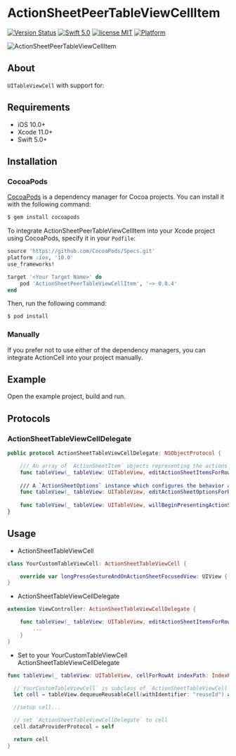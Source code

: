 # ActionSheetPeerTableViewCellItem

[![Version Status](https://img.shields.io/cocoapods/v/ActionSheetPeerTableViewCellItem.svg)](https://cocoapods.org/pods/ActionSheetPeerTableViewCellItem)
[![Swift 5.0](https://img.shields.io/badge/Swift-5.0-orange.svg?style=flat)](https://developer.apple.com/swift/)
[![license MIT](https://img.shields.io/cocoapods/l/ActionSheetPeerTableViewCellItem.svg)](http://opensource.org/licenses/MIT)
[![Platform](https://img.shields.io/cocoapods/p/ActionSheetPeerTableViewCellItem.svg)](https://cocoapods.org/pods/ActionSheetPeerTableViewCellItem)

![ActionSheetPeerTableViewCellItem](ScreenShots/AlertSheetExamplePreview.gif "ActionSheetPeerTableViewCellItem")

## About

`UITableViewCell` with support for:

## Requirements

- iOS 10.0+
- Xcode 11.0+
- Swift 5.0+

## Installation

### CocoaPods

[CocoaPods](http://cocoapods.org) is a dependency manager for Cocoa projects. You can install it with the following command:

```bash
$ gem install cocoapods
```

To integrate ActionSheetPeerTableViewCellItem into your Xcode project using CocoaPods, specify it in your `Podfile`:

```ruby
source 'https://github.com/CocoaPods/Specs.git'
platform :ios, '10.0'
use_frameworks!

target '<Your Target Name>' do
    pod 'ActionSheetPeerTableViewCellItem', '~> 0.0.4'
end
```

Then, run the following command:

```bash
$ pod install
```
### Manually

If you prefer not to use either of the dependency managers, you can integrate ActionCell into your project manually.

## Example

Open the example project, build and run.

## Protocols

### ActionSheetTableViewCellDelegate

```swift
public protocol ActionSheetTableViewCellDelegate: NSObjectProtocol {

    /// An array of `ActionSheetItem` objects representing the actions for the row. Each action you provide is used to create a table view cell that the user can tap.
    func tableView(_ tableView: UITableView, editActionSheetItemsForRowAt indexPath: IndexPath) -> [ActionSheetItem]?
    
    /// A `ActionSheetOptions` instance which configures the behavior and appearance of the elements in `ActionSheetViewController`.
    func tableView(_ tableView: UITableView, editActionSheetOptionsForRowAt indexPath: IndexPath) -> ActionSheetOptions?
    
    func tableView(_ tableView: UITableView, willBeginPresentingActionSheetForRowAt indexPath: IndexPath)
}
```

## Usage

* ActionSheetTableViewCell

```swift
class YourCustomTableViewCell: ActionSheetTableViewCell {

    override var longPressGestureAndOnActionSheetFocusedView: UIView { return someContainerSubviewOfYourCustomTableViewCell }
}
```

* ActionSheetTableViewCellDelegate

```swift
extension ViewController: ActionSheetTableViewCellDelegate {

    func tableView(_ tableView: UITableView, editActionSheetItemsForRowAt indexPath: IndexPath) -> [ActionSheetItem]? {
        ...
    }
}
```

* Set to your YourCustomTableViewCell ActionSheetTableViewCellDelegate

```swift
func tableView(_ tableView: UITableView, cellForRowAt indexPath: IndexPath) -> UITableViewCell {

  //`YourCustomTableViewCell` is subclass of `ActionSheetTableViewCell`
  let cell = tableView.dequeueReusableCell(withIdentifier: "reuseId") as! YourCustomTableViewCell

  //setup cell...

  // set `ActionSheetTableViewCellDelegate` to cell
  cell.dataProviderProtocol = self

  return cell
}
```


